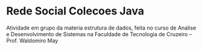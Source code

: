 # Rede Social Colecoes Java
Atividade em grupo da materia estrutura de dados, feita no curso de Analise e Desenvolvimento de Sistemas na Faculdade de Tecnologia de Cruzeiro – Prof. Waldomiro May
